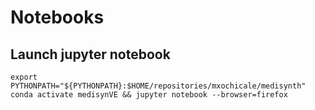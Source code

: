 # Notebooks

## Launch jupyter notebook
``` 
export PYTHONPATH="${PYTHONPATH}:$HOME/repositories/mxochicale/medisynth"
conda activate medisynVE && jupyter notebook --browser=firefox
```


